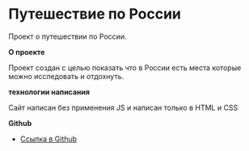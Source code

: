 # Путешествие по России
Проект о путешествии по России.


**О проекте**

Проект создан с целью показать что в России есть места которые можно исследовать и отдохнуть.

**технологии написания**

Сайт написан без применения JS и написан только в HTML и CSS

**Github**

* [Ссылка в Github](https://vvyalov.github.io/russian-travel/)
